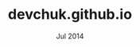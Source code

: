 ---
layout: project
title: devchuk.github.io
cat: mix category-2
order: 14
date: Jul 2014
img: ../res/img/portimg/devchuk/devchuk.jpg
---